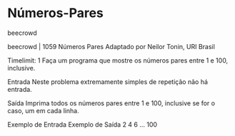 # Números-Pares
beecrowd

beecrowd | 1059
Números Pares
Adaptado por Neilor Tonin, URI  Brasil

Timelimit: 1
Faça um programa que mostre os números pares entre 1 e 100, inclusive.

Entrada
Neste problema extremamente simples de repetição não há entrada.

Saída
Imprima todos os números pares entre 1 e 100, inclusive se for o caso, um em cada linha.

Exemplo de Entrada	Exemplo de Saída
2
4
6
...
100
